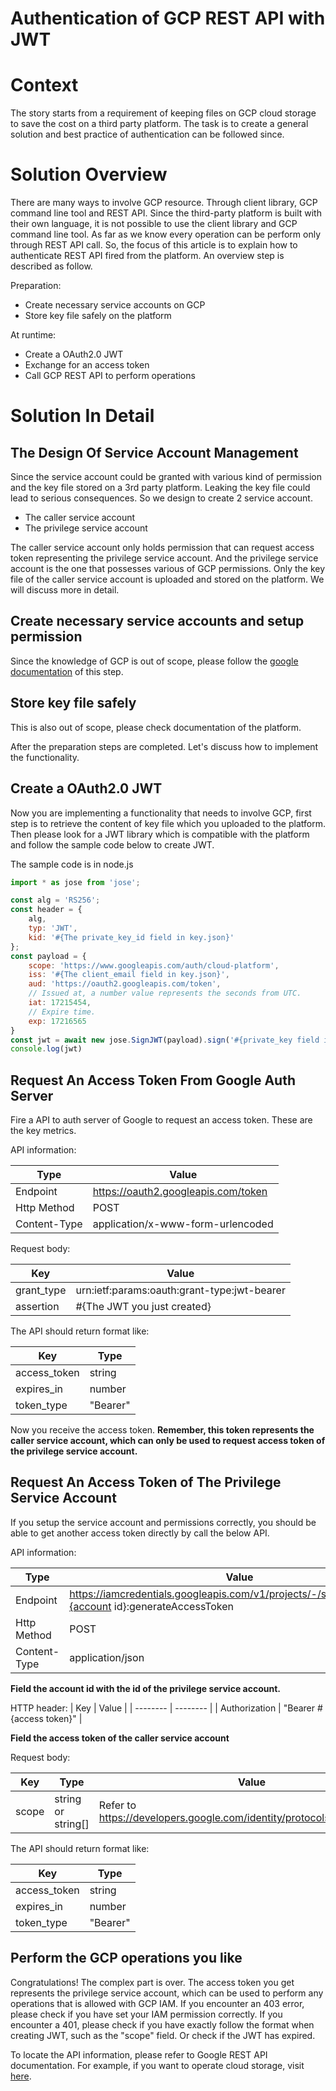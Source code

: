# Authentication of GCP REST API with JWT

# Context

The story starts from a requirement of keeping files on GCP cloud storage to save the cost on a third party platform. The task is to create a general solution and best practice of authentication can be followed since.

# Solution Overview
There are many ways to involve GCP resource. Through client library, GCP command line tool and REST API. Since the third-party platform is built with their own language, it is not possible to use the client library and GCP command line tool. As far as we know every operation can be perform only through REST API call. So, the focus of this article is to explain how to authenticate REST API fired from the platform. An overview step is described as follow.

Preparation:
* Create necessary service accounts on GCP
* Store key file safely on the platform

At runtime:
* Create a OAuth2.0 JWT
* Exchange for an access token
* Call GCP REST API to perform operations


# Solution In Detail
## The Design Of Service Account Management
Since the service account could be granted with various kind of permission and the key file stored on a 3rd party platform. Leaking the key file could lead to serious consequences. So we design to create 2 service account.

* The caller service account
* The privilege service account

The caller service account only holds permission that can request access token representing the privilege service account. And the privilege service account is the one that possesses various of GCP permissions. Only the key file of the caller service account is uploaded and stored on the platform. We will discuss more in detail.
## Create necessary service accounts and setup permission
Since the knowledge of GCP is out of scope, please follow the [google documentation](https://cloud.google.com/docs/authentication/use-service-account-impersonation) of this step.
## Store key file safely
This is also out of scope, please check documentation of the platform.


After the preparation steps are completed. Let's discuss how to implement the functionality.
## Create a OAuth2.0 JWT

Now you are implementing a functionality that needs to involve GCP, first step is to retrieve the content of key file which you uploaded to the platform. Then please look for a JWT library which is compatible with the platform and follow the sample code below to create JWT.

The sample code is in node.js


```javascript
import * as jose from 'jose';

const alg = 'RS256';
const header = {
    alg,
    typ: 'JWT',
    kid: '#{The private_key_id field in key.json}'
};
const payload = {
	scope: 'https://www.googleapis.com/auth/cloud-platform',
	iss: '#{The client_email field in key.json}',
	aud: 'https://oauth2.googleapis.com/token',
	// Issued at, a number value represents the seconds from UTC.
	iat: 17215454,
	// Expire time.
	exp: 17216565
}
const jwt = await new jose.SignJWT(payload).sign('#{private_key field in key file}')
console.log(jwt)
```

## Request An Access Token From Google Auth Server
Fire a API to auth server of Google to request an access token. These are the key metrics.

API information:

| Type        | Value                               |
| ----------- | ----------------------------------- |
| Endpoint    | https://oauth2.googleapis.com/token |
| Http Method | POST                                |
| Content-Type | application/x-www-form-urlencoded |

Request body:

| Key        | Value                                       |
| ---------- | ------------------------------------------- |
| grant_type | urn:ietf:params:oauth:grant-type:jwt-bearer |
| assertion | #{The JWT you just created} |

The API should return format like:

| Key | Type |
| -------- | -------- |
| access_token | string |
| expires_in | number |
| token_type | "Bearer" |

Now you receive the access token. **Remember, this token represents the caller service account, which can only be used to request access token of the privilege service account.**

## Request An Access Token of The Privilege Service Account
If you setup the service account and permissions correctly, you should be able to get another access token directly by call the below API.

API information:

| Type        | Value                               |
| ----------- | ----------------------------------- |
| Endpoint    | https://iamcredentials.googleapis.com/v1/projects/-/serviceAccounts/#{account id}:generateAccessToken |
| Http Method | POST                                |
| Content-Type | application/json |

**Field the account id with the id of the privilege service account.**

HTTP header:
| Key | Value |
| -------- | -------- |
| Authorization | "Bearer #{access token}" |

**Field the access token of the caller service account**

Request body:

| Key | Type | Value |
| -------- | -------- | -------- |
| scope | string or string[] | Refer to https://developers.google.com/identity/protocols/oauth2/scopes |

The API should return format like:

| Key | Type |
| -------- | -------- |
| access_token | string |
| expires_in | number |
| token_type | "Bearer" |

## Perform the GCP operations you like
Congratulations! The complex part is over. The access token you get represents the privilege service account, which can be used to perform any operations that is allowed with GCP IAM. If you encounter an 403 error, please check if you have set your IAM permission correctly. If you encounter a 401, please check if you have exactly follow the format when creating JWT, such as the "scope" field. Or check if the JWT has expired.

To locate the API information, please refer to Google REST API documentation. For example, if you want to operate cloud storage, visit [here](https://cloud.google.com/storage/docs/json_api).

